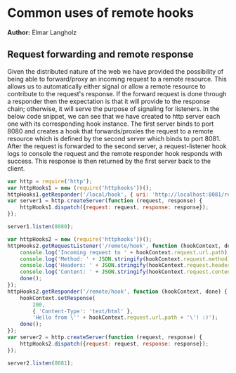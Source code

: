 # Common uses of remote hooks
**Author:** Elmar Langholz

## Request forwarding and remote response

Given the distributed nature of the web we have provided the possibility of being able to forward/proxy an incoming request to a remote resource. This allows us to automatically either signal or allow a remote resource to contribute to the request's response. If the forward request is done through a responder then the expectation is that it will provide to the response chain; otherwise, it will serve the purpose of signaling for listeners. In the below code snippet, we can see that we have created to http server each one with its corresponding hook instance. The first server binds to port 8080 and creates a hook that forwards/proxies the request to a remote resource which is defined by the second server which binds to port 8081. After the request is forwarded to the second server, a request-listener hook logs to console the request and the remote responder hook responds with success. This response is then returned by the first server back to the client.

```js
var http = require('http');
var httpHooks1 = new (require('httphooks'))();
httpHooks1.getResponder('/local/hook', { uri: 'http://localhost:8081/remote/hook' });
var server1 = http.createServer(function (request, response) {
    httpHooks1.dispatch({request: request, response: response});
});

server1.listen(8080);

var httpHooks2 = new (require('httphooks'))();
httpHooks2.getRequestListener('/remote/hook', function (hookContext, done) {
    console.log('Incoming request to ' + hookContext.request.url.path);
    console.log('Method: ' + JSON.stringify(hookContext.request.method));
    console.log('Headers: ' + JSON.stringify(hookContext.request.headers));
    console.log('Content: ' + JSON.stringify(hookContext.request.content));
    done();
});
httpHooks2.getResponder('/remote/hook', function (hookContext, done) {
    hookContext.setResponse(
        200,
        { 'Content-Type': 'text/html' },
        'Hello from \'' + hookContext.request.url.path + '\'! :)');
    done();
});
var server2 = http.createServer(function (request, response) {
    httpHooks2.dispatch({request: request, response: response});
});

server2.listen(8081);
```
